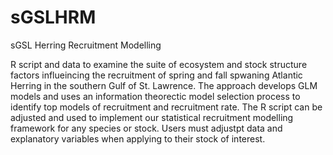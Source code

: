 # sGSLHRM
sGSL Herring Recruitment Modelling

R script and data to examine the suite of ecosystem and stock structure factors influeincing the recruitment of spring and fall spwaning Atlantic Herring in the southern Gulf of St. Lawrence. The approach develops GLM models and uses an information theorectic model selection process to identify top models of recruitment and recruitment rate. The R script can be adjusted and used to implement our statistical recruitment modelling framework for any species or stock. Users must adjustpt data and explanatory variables when applying to their stock of interest. 
